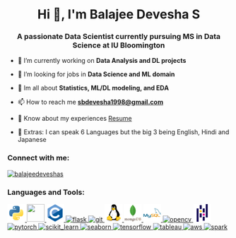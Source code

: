 <h1 align="center">Hi 👋, I'm Balajee Devesha S</h1>
<h3 align="center">A passionate Data Scientist currently pursuing MS in Data Science at IU Bloomington</h3>

<!-- <p align="left"> <img src="https://komarev.com/ghpvc/?username=blazeblitz276&label=Profile%20views&color=0e75b6&style=flat" alt="blazeblitz276" /> </p>

<p align="left"> <a href="https://github.com/ryo-ma/github-profile-trophy"><img src="https://github-profile-trophy.vercel.app/?username=blazeblitz276" alt="blazeblitz276" /></a> </p> -->

- 🔭 I’m currently working on **Data Analysis and DL projects**

- 👯 I’m looking for jobs in **Data Science and ML domain**

<!--- 👨‍💻 All of my projects will be available at [blazeblitz276.github.io](https://blazeblitz276.github.io/) -->

- 💬 Im all about **Statistics, ML/DL modeling, and EDA**

- 📫 How to reach me **sbdevesha1998@gmail.com**

- 📄 Know about my experiences [Resume](https://drive.google.com/file/d/1xOYne0kWmuXYsb-FwozUc8_gvEPMXiRj/view?usp=sharing)

- 🌱 Extras: I can speak 6 Languages but the big 3 being English, Hindi and Japanese

<h3 align="left">Connect with me:</h3>
<p align="left">
<a href="https://linkedin.com/in/balajeedeveshas" target="blank"><img align="center" src="https://raw.githubusercontent.com/rahuldkjain/github-profile-readme-generator/master/src/images/icons/Social/linked-in-alt.svg" alt="balajeedeveshas" height="30" width="40" /></a>
<!-- <a href="https://www.kaggle.com/balajeedevesha" target="blank"><img align="center" src="https://raw.githubusercontent.com/rahuldkjain/github-profile-readme-generator/master/src/images/icons/Social/kaggle.svg" alt="balajee devesha" height="30" width="40" /></a> -->
<!-- <a href="https://www.leetcode.com/sbdevesha" target="blank"><img align="center" src="https://raw.githubusercontent.com/rahuldkjain/github-profile-readme-generator/master/src/images/icons/Social/leet-code.svg" alt="sbdevesha" height="30" width="40" /></a> -->
</p>

<h3 align="left">Languages and Tools:</h3>
<a href="https://www.python.org" target="_blank" rel="noreferrer"> <img src="https://raw.githubusercontent.com/devicons/devicon/master/icons/python/python-original.svg" alt="python" width="40" height="40"/> </a>
<a href="https://www.r-project.org/" target="_blank"> <img src="https://www.r-project.org/Rlogo.png" width="40" height="40"/> </a>
<a href="https://www.cprogramming.com/" target="_blank" rel="noreferrer"> <img src="https://raw.githubusercontent.com/devicons/devicon/master/icons/c/c-original.svg" alt="c" width="40" height="40"/> </a>
<!-- <a href="https://www.djangoproject.com/" target="_blank" rel="noreferrer"> <img src="https://cdn.worldvectorlogo.com/logos/django.svg" alt="django" width="40" height="40"/> </a> -->
<!-- <a href="https://firebase.google.com/" target="_blank" rel="noreferrer"> <img src="https://www.vectorlogo.zone/logos/firebase/firebase-icon.svg" alt="firebase" width="40" height="40"/> </a> -->
<a href="https://flask.palletsprojects.com/" target="_blank" rel="noreferrer"> <img src="https://assets.cdn.prod.twilio.com/original_images/flask-oauth.png" alt="flask" width="40" height="40"/> </a>
<a href="https://git-scm.com/" target="_blank" rel="noreferrer"> <img src="https://www.vectorlogo.zone/logos/git-scm/git-scm-icon.svg" alt="git" width="40" height="40"/> </a>
<!-- <a href="https://hadoop.apache.org/" target="_blank" rel="noreferrer"> <img src="https://www.vectorlogo.zone/logos/apache_hadoop/apache_hadoop-icon.svg" alt="hadoop" width="40" height="40"/> </a> -->
<a href="https://www.linux.org/" target="_blank" rel="noreferrer"> <img src="https://raw.githubusercontent.com/devicons/devicon/master/icons/linux/linux-original.svg" alt="linux" width="40" height="40"/> </a>
<a href="https://www.mongodb.com/" target="_blank" rel="noreferrer"> <img src="https://raw.githubusercontent.com/devicons/devicon/master/icons/mongodb/mongodb-original-wordmark.svg" alt="mongodb" width="40" height="40"/> </a>
<a href="https://www.mysql.com/" target="_blank" rel="noreferrer"> <img src="https://raw.githubusercontent.com/devicons/devicon/master/icons/mysql/mysql-original-wordmark.svg" alt="mysql" width="40" height="40"/> </a>
<a href="https://opencv.org/" target="_blank" rel="noreferrer"> <img src="https://www.vectorlogo.zone/logos/opencv/opencv-icon.svg" alt="opencv" width="40" height="40"/> </a>
<a href="https://pandas.pydata.org/" target="_blank" rel="noreferrer"> <img src="https://raw.githubusercontent.com/devicons/devicon/2ae2a900d2f041da66e950e4d48052658d850630/icons/pandas/pandas-original.svg" alt="pandas" width="40" height="40"/> </a>
<a href="https://pytorch.org/" target="_blank" rel="noreferrer"> <img src="https://www.vectorlogo.zone/logos/pytorch/pytorch-icon.svg" alt="pytorch" width="40" height="40"/> </a>
<a href="https://scikit-learn.org/" target="_blank" rel="noreferrer"> <img src="https://upload.wikimedia.org/wikipedia/commons/0/05/Scikit_learn_logo_small.svg" alt="scikit_learn" width="40" height="40"/> </a>
<a href="https://seaborn.pydata.org/" target="_blank" rel="noreferrer"> <img src="https://seaborn.pydata.org/_images/logo-mark-lightbg.svg" alt="seaborn" width="40" height="40"/> </a>
<a href="https://www.tensorflow.org" target="_blank" rel="noreferrer"> <img src="https://www.vectorlogo.zone/logos/tensorflow/tensorflow-icon.svg" alt="tensorflow" width="40" height="40"/> </a>
<a href="https://www.tableau.com/" target="_blank" rel="noreferrer"> <img src="https://www.svgrepo.com/show/354428/tableau-icon.svg" alt="tableau" width="40" height="40"/> </a>
<!-- <a href="https://airflow.apache.org" target="_blank" rel="noreferrer"> <img src="https://www.svgrepo.com/show/353380/airflow.svg" alt="airflow" width="40" height="40"/> </a> -->
<!-- <a href="https://cloud.google.com/" target="_blank" rel="noreferrer"> <img src="https://www.vectorlogo.zone/logos/google_cloud/google_cloud-icon.svg" alt="gcp" width="40" height="40"/> </a> -->
<a href="https://aws.amazon.com/" target="_blank" rel="noreferrer"> <img src="https://cdn.worldvectorlogo.com/logos/amazon-web-services-2.svg" alt="aws" width="40" height="40"/> </a>
<!-- <a href="http://soda.io" target="_blank" rel="noreferrer"> <img src="https://images.crunchbase.com/image/upload/c_pad,h_170,w_170,f_auto,b_white,q_auto:eco,dpr_1/oun2af08ie8t1u6kp97b" alt="soda" width="40" height="40"/> </a> -->
<!-- <a href="https://kafka.apache.org" target="_blank" rel="noreferrer"> <img src="https://images.g2crowd.com/uploads/product/image/large_detail/large_detail_809aa88d3571ee805a47d8fb156ba412/apache-kafka.jpg" alt="kafka" width="40" height="40"/> </a> -->
<!-- <a href="https://zookeeper.apache.org" target="_blank" rel="noreferrer"> <img src="https://zookeeper.apache.org/images/zookeeper_small.gif" alt="zookeeper" width="40" height="40"/> </a> -->
<a href="https://spark.apache.org" target="_blank" rel="noreferrer"> <img src="https://spark.apache.org/images/spark-logo-rev.svg" alt="spark" width="40" height="40"/> </a>
<!-- <a href="https://docs.docker.com/desktop/" target="_blank" rel="noreferrer"> <img src="https://www.svgrepo.com/show/452192/docker.svg" alt="docker" width="40" height="40"/> </a> -->
<!-- <p><img align="left" src="https://github-readme-stats.vercel.app/api/top-langs?username=blazeblitz276&show_icons=true&theme=tokyonight&title_color=6016d0&locale=en&layout=compact" alt="blazeblitz276" /></p>

<p>&nbsp;<img align="center" src="https://github-readme-stats.vercel.app/api?username=blazeblitz276&show_icons=true&locale=en" alt="blazeblitz276" /></p>

<p><img align="center" src="https://github-readme-streak-stats.herokuapp.com/?user=blazeblitz276&" alt="blazeblitz276" /></p> -->
